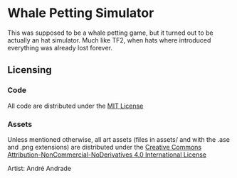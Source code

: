 # Whale Petting Simulator
This was supposed to be a whale petting game, but it turned out to be actually an hat simulator. Much like TF2, when hats where introduced everything was already lost forever.

## Licensing

### Code

All code are distributed under the [MIT License](LICENSE)

### Assets

Unless mentioned otherwise, all art assets (files in assets/ and with the .ase and .png extensions) are distributed under the [Creative Commons Attribution-NonCommercial-NoDerivatives 4.0 International License](http://creativecommons.org/licenses/by-nc-nd/4.0/)

Artist: André Andrade